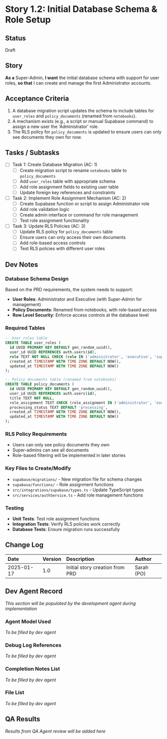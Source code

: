 # Story 1.2: Initial Database Schema & Role Setup

## Status
Draft

## Story
**As a** Super-Admin,
**I want** the initial database schema with support for user roles,
**so that** I can create and manage the first Administrator accounts.

## Acceptance Criteria
1. A database migration script updates the schema to include tables for `user_roles` and `policy_documents` (renamed from `notebooks`).
2. A mechanism exists (e.g., a script or manual Supabase command) to assign a new user the 'Administrator' role.
3. The RLS policy for `policy_documents` is updated to ensure users can only see documents they own for now.

## Tasks / Subtasks
- [ ] Task 1: Create Database Migration (AC: 1)
  - [ ] Create migration script to rename `notebooks` table to `policy_documents`
  - [ ] Add `user_roles` table with appropriate schema
  - [ ] Add role assignment fields to existing user table
  - [ ] Update foreign key references and constraints
- [ ] Task 2: Implement Role Assignment Mechanism (AC: 2)
  - [ ] Create Supabase function or script to assign Administrator role
  - [ ] Add role validation logic
  - [ ] Create admin interface or command for role management
  - [ ] Test role assignment functionality
- [ ] Task 3: Update RLS Policies (AC: 3)
  - [ ] Update RLS policy for `policy_documents` table
  - [ ] Ensure users can only access their own documents
  - [ ] Add role-based access controls
  - [ ] Test RLS policies with different user roles

## Dev Notes

### Database Schema Design
Based on the PRD requirements, the system needs to support:
- **User Roles**: Administrator and Executive (with Super-Admin for management)
- **Policy Documents**: Renamed from notebooks, with role-based access
- **Row Level Security**: Enforce access controls at the database level

### Required Tables
```sql
-- User roles table
CREATE TABLE user_roles (
  id UUID PRIMARY KEY DEFAULT gen_random_uuid(),
  user_id UUID REFERENCES auth.users(id),
  role TEXT NOT NULL CHECK (role IN ('administrator', 'executive', 'super_admin')),
  created_at TIMESTAMP WITH TIME ZONE DEFAULT NOW(),
  updated_at TIMESTAMP WITH TIME ZONE DEFAULT NOW()
);

-- Policy documents table (renamed from notebooks)
CREATE TABLE policy_documents (
  id UUID PRIMARY KEY DEFAULT gen_random_uuid(),
  user_id UUID REFERENCES auth.users(id),
  title TEXT NOT NULL,
  role_assignment TEXT CHECK (role_assignment IN ('administrator', 'executive')),
  processing_status TEXT DEFAULT 'processing',
  created_at TIMESTAMP WITH TIME ZONE DEFAULT NOW(),
  updated_at TIMESTAMP WITH TIME ZONE DEFAULT NOW()
);
```

### RLS Policy Requirements
- Users can only see policy documents they own
- Super-admins can see all documents
- Role-based filtering will be implemented in later stories

### Key Files to Create/Modify
- `supabase/migrations/` - New migration file for schema changes
- `supabase/functions/` - Role assignment functions
- `src/integrations/supabase/types.ts` - Update TypeScript types
- `src/services/authService.ts` - Add role management functions

### Testing
- **Unit Tests**: Test role assignment functions
- **Integration Tests**: Verify RLS policies work correctly
- **Database Tests**: Ensure migration runs successfully

## Change Log
| Date | Version | Description | Author |
| :--- | :--- | :--- | :--- |
| 2025-01-17 | 1.0 | Initial story creation from PRD | Sarah (PO) |

## Dev Agent Record
*This section will be populated by the development agent during implementation*

### Agent Model Used
*To be filled by dev agent*

### Debug Log References
*To be filled by dev agent*

### Completion Notes List
*To be filled by dev agent*

### File List
*To be filled by dev agent*

## QA Results
*Results from QA Agent review will be added here*

